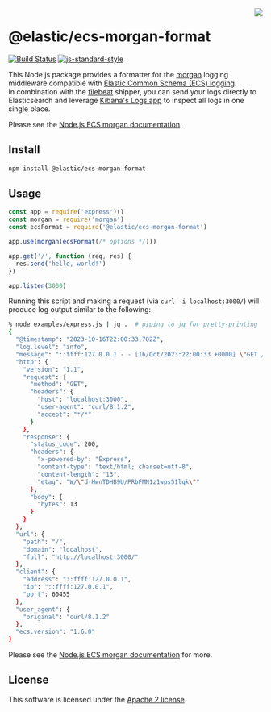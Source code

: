<img align="right" width="auto" height="auto" src="https://www.elastic.co/static-res/images/elastic-logo-200.png">

# @elastic/ecs-morgan-format

[![Build Status](https://apm-ci.elastic.co/buildStatus/icon?job=apm-agent-nodejs%2Fecs-logging-nodejs-mbp%2Fmain)](https://apm-ci.elastic.co/job/apm-agent-nodejs/job/ecs-logging-nodejs-mbp/job/main/)  [![js-standard-style](https://img.shields.io/badge/code%20style-standard-brightgreen.svg?style=flat)](http://standardjs.com/)

This Node.js package provides a formatter for the
[morgan](https://www.npmjs.com/package/morgan) logging middleware compatible with
[Elastic Common Schema (ECS) logging](https://www.elastic.co/guide/en/ecs-logging/overview/master/intro.html).<br/>
In combination with the [filebeat](https://www.elastic.co/products/beats/filebeat)
shipper, you can send your logs directly to Elasticsearch and leverage
[Kibana's Logs app](https://www.elastic.co/guide/en/observability/current/monitor-logs.html)
to inspect all logs in one single place.

Please see the [Node.js ECS morgan documentation](https://www.elastic.co/guide/en/ecs-logging/nodejs/current/morgan.html).


## Install

```sh
npm install @elastic/ecs-morgan-format
```

## Usage

```js
const app = require('express')()
const morgan = require('morgan')
const ecsFormat = require('@elastic/ecs-morgan-format')

app.use(morgan(ecsFormat(/* options */)))

app.get('/', function (req, res) {
  res.send('hello, world!')
})

app.listen(3000)
```

Running this script and making a request (via `curl -i localhost:3000/`) will
produce log output similar to the following:

```sh
% node examples/express.js | jq .  # piping to jq for pretty-printing
{
  "@timestamp": "2023-10-16T22:00:33.782Z",
  "log.level": "info",
  "message": "::ffff:127.0.0.1 - - [16/Oct/2023:22:00:33 +0000] \"GET / HTTP/1.1\" 200 13 \"-\" \"curl/8.1.2\"",
  "http": {
    "version": "1.1",
    "request": {
      "method": "GET",
      "headers": {
        "host": "localhost:3000",
        "user-agent": "curl/8.1.2",
        "accept": "*/*"
      }
    },
    "response": {
      "status_code": 200,
      "headers": {
        "x-powered-by": "Express",
        "content-type": "text/html; charset=utf-8",
        "content-length": "13",
        "etag": "W/\"d-HwnTDHB9U/PRbFMN1z1wps51lqk\""
      },
      "body": {
        "bytes": 13
      }
    }
  },
  "url": {
    "path": "/",
    "domain": "localhost",
    "full": "http://localhost:3000/"
  },
  "client": {
    "address": "::ffff:127.0.0.1",
    "ip": "::ffff:127.0.0.1",
    "port": 60455
  },
  "user_agent": {
    "original": "curl/8.1.2"
  },
  "ecs.version": "1.6.0"
}
```

Please see the [Node.js ECS morgan documentation](https://www.elastic.co/guide/en/ecs-logging/nodejs/current/morgan.html) for more.

## License

This software is licensed under the [Apache 2 license](./LICENSE).
